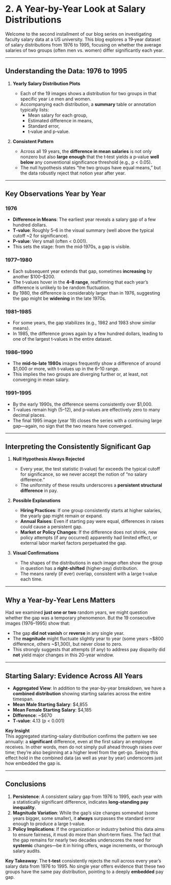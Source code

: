 # 2. A Year-by-Year Look at Salary Distributions

Welcome to the second  installment of our blog series on investigating faculty salary data at a US university. This blog explores a 19‐year dataset of salary distributions from 1976 to 1995, focusing on whether the average salaries of two groups (often men vs. women) differ significantly each year.

---

## Understanding the Data: 1976 to 1995

1. **Yearly Salary Distribution Plots**  
   - Each of the 19 images shows a distribution for two groups in that specific year i.e men and women.  
   - Accompanying each distribution, a **summary** table or annotation typically lists:
     - Mean salary for each group,  
     - Estimated difference in means,  
     - Standard error,  
     - t‐value and p‐value.

2. **Consistent Pattern**  
   - Across all 19 years, the **difference in mean salaries** is not only nonzero but also **large enough** that the t‐test yields a p‐value **well below** any conventional significance threshold (e.g., p < 0.05).  
   - The null hypothesis states “the two groups have equal means,” but the data robustly reject that notion year after year.

---

## Key Observations Year by Year

### 1976
- **Difference in Means**: The earliest year reveals a salary gap of a few hundred dollars.  
- **T‐value**: Roughly 5–6 in the visual summary (well above the typical cutoff ~2 for significance).  
- **P‐value**: Very small (often < 0.001).  
- This sets the stage: from the mid‐1970s, a gap is visible.

### 1977–1980
- Each subsequent year extends that gap, sometimes **increasing** by another \$100–\$200.  
- The t‐values hover in the **4–8 range**, reaffirming that each year’s difference is unlikely to be random fluctuation.  
- By 1980, the difference is considerably larger than in 1976, suggesting the gap might be **widening** in the late 1970s.

### 1981–1985
- For some years, the gap stabilizes (e.g., 1982 and 1983 show similar means).  
- In 1985, the difference grows again by a few hundred dollars, leading to one of the largest t‐values in the entire dataset.

### 1986–1990
- The **mid‐to‐late 1980s** images frequently show a difference of around \$1,000 or more, with t‐values up in the 6–10 range.  
- This implies the two groups are diverging further or, at least, not converging in mean salary.

### 1991–1995
- By the early 1990s, the difference seems consistently over \$1,000.  
- T‐values remain high (5–12), and p‐values are effectively zero to many decimal places.  
- The final 1995 image (year 19) closes the series with a continuing large gap—again, no sign that the two means have converged.

---

## Interpreting the Consistently Significant Gap

1. **Null Hypothesis Always Rejected**  
   - Every year, the test statistic (t‐value) far exceeds the typical cutoff for significance, so we never accept the notion of “no salary difference.”  
   - The uniformity of these results underscores a **persistent structural difference** in pay.

2. **Possible Explanations**  
   - **Hiring Practices**: If one group consistently starts at higher salaries, the yearly gap might remain or expand.  
   - **Annual Raises**: Even if starting pay were equal, differences in raises could cause a persistent gap.  
   - **Market or Policy Changes**: If the difference does not shrink, new policy attempts (if any occurred) apparently had limited effect, or external labor market factors perpetuated the gap.

3. **Visual Confirmations**  
   - The shapes of the distributions in each image often show the group in question has a **right‐shifted** (higher‐pay) distribution.  
   - The means rarely (if ever) overlap, consistent with a large t‐value each time.

---

## Why a Year‐by‐Year Lens Matters

Had we examined **just one or two** random years, we might question whether the gap was a temporary phenomenon. But the 19 consecutive images (1976–1995) show that:

- The gap **did not vanish** or **reverse** in any single year.  
- The **magnitude** might fluctuate slightly year to year (some years ~\$800 difference, others ~\$1,300), but never close to zero.  
- This strongly suggests that attempts (if any) to address pay disparity did **not** yield major changes in this 20-year window.

---
## Starting Salary: Evidence Across All Years

- **Aggregated View**: In addition to the year-by-year breakdown, we have a **combined distribution** showing starting salaries across the entire timespan.  
- **Mean Male Starting Salary**: \$4,855  
- **Mean Female Starting Salary**: \$4,185  
- **Difference**: ~\$670  
- **T‐value**: 4.13 (p < 0.001)

**Key Insight**  
This aggregated starting-salary distribution confirms the pattern we see annually: a **significant** difference, even at the first salary an employee receives. In other words, men do not simply pull ahead through raises over time; they’re also beginning at a higher level from the get-go. Seeing this effect hold in the combined data (as well as year by year) underscores just how embedded the gap is.

---

## Conclusions

1. **Persistence**: A consistent salary gap from 1976 to 1995, each year with a statistically significant difference, indicates **long-standing pay inequality**.  
2. **Magnitude Variation**: While the gap’s size changes somewhat (some years bigger, some smaller), it **always** surpasses the standard error enough to produce a large t‐value.  
3. **Policy Implications**: If the organization or industry behind this data aims to ensure fairness, it must do more than short‐term fixes. The fact that the gap remains for nearly two decades underscores the need for **systemic** changes—be it in hiring offers, wage increments, or thorough salary audits.

**Key Takeaway**: The **t‐test** consistently rejects the null across every year’s salary data from 1976 to 1995. No single year offers evidence that these two groups have the same pay distribution, pointing to a deeply **embedded** pay gap. 
